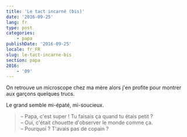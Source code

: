 ```yaml
---
title: 'Le tact incarné (bis)'
date: '2016-09-25'
lang: fr
type: post
categories:
    - papa
publishDate: '2016-09-25'
locale: fr_FR
slug: le-tact-incarne-bis
section: papa
2016:
    - '09'
---
```


On retrouve un microscope chez ma mère alors j'en profite pour montrer aux garçons quelques trucs.

<!--more-->

Le grand semble mi-épaté, mi-soucieux.

> – Papa, c'est super ! Tu faisais ça quand tu étais petit ?  
> – Oui, c'était chouette d'observer le monde comme ça.  
> – Pourquoi ? T'avais pas de copain ?